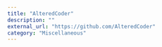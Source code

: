```yaml
---
title: "AlteredCoder"
description: ""
external_url: "https://github.com/AlteredCoder"
category: "Miscellaneous"
---
```

